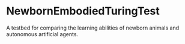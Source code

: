 # NewbornEmbodiedTuringTest
A testbed for comparing the learning abilities of newborn animals and autonomous artificial agents.
